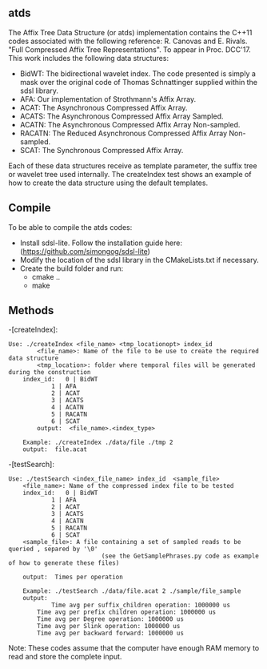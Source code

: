 ## atds

The Affix Tree Data Structure (or atds) implementation contains the C++11 
codes associated with the following reference: 
R. Canovas and E. Rivals. "Full Compressed Affix Tree Representations". To 
appear in Proc. DCC'17. 
This work includes the following data structures:
- BidWT: The bidirectional wavelet index. The code presented is simply a 
	 mask over the original code of Thomas Schnattinger supplied within 
	 the sdsl library. 
- AFA:  Our implementation of Strothmann's Affix Array.
- ACAT: The Asynchronous Compressed Affix Array. 
- ACATS: The Asynchronous Compressed Affix Array Sampled.
- ACATN: The Asynchronous Compressed Affix Array Non-sampled.
- RACATN: The Reduced Asynchronous Compressed Affix Array Non-sampled.
- SCAT: The Synchronous Compressed Affix Array.

Each of these data structures receive as template parameter, the suffix tree or 
wavelet tree used internally. The createIndex test shows an example of how to 
create the data structure using the default templates. 

## Compile

To be able to compile the atds codes: 
- Install sdsl-lite. Follow the installation guide here: (https://github.com/simongog/sdsl-lite)
- Modify the location of the sdsl library in the CMakeLists.txt if necessary.
- Create the build folder and run: 
	- cmake ..
	- make


## Methods

-[createIndex]:

	Use: ./createIndex <file_name> <tmp_locationopt> index_id
      		<file_name>: Name of the file to be use to create the required data structure 
          	<tmp_location>: folder where temporal files will be generated during the construction
		index_id: 	0 | BidWT
 				1 | AFA
 				2 | ACAT
 				3 | ACATS
 				4 | ACATN
				5 | RACATN
 				6 | SCAT
          	output:  <file_name>.<index_type>

		Example: ./createIndex ./data/file ./tmp 2
		output:  file.acat
        

-[testSearch]:

	Use: ./testSearch <index_file_name> index_id  <sample_file>
		<file_name>: Name of the compressed index file to be tested 
		index_id: 	0 | BidWT
 				1 | AFA
 				2 | ACAT
 				3 | ACATS
 				4 | ACATN
				5 | RACATN
 				6 | SCAT
		<sample_file>: A file containing a set of sampled reads to be queried , separed by '\0' 
                              (see the GetSamplePhrases.py code as example of how to generate these files)
			  
		output:  Times per operation

		Example: ./testSearch ./data/file.acat 2 ./sample/file_sample  
		output:  
		        Time avg per suffix_children operation: 1000000 us
			Time avg per prefix children operation: 1000000 us
			Time avg per Degree operation: 1000000 us
			Time avg per Slink operation: 1000000 us
			Time avg per backward forward: 1000000 us
			
			
			
Note: These codes assume that the computer have enough RAM memory to read and store the complete input.
